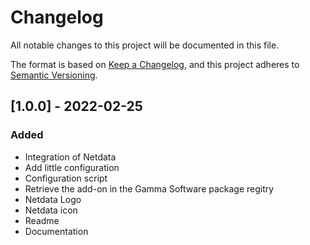 <!-- https://developers.home-assistant.io/docs/add-ons/presentation#keeping-a-changelog -->

# Changelog

All notable changes to this project will be documented in this file.

The format is based on [Keep a Changelog](https://keepachangelog.com/en/1.0.0/),
and this project adheres to [Semantic Versioning](https://semver.org/spec/v2.0.0.html).

## [1.0.0] - 2022-02-25

### Added

- Integration of Netdata
- Add little configuration
- Configuration script
- Retrieve the add-on in the Gamma Software package regitry
- Netdata Logo
- Netdata icon
- Readme
- Documentation
